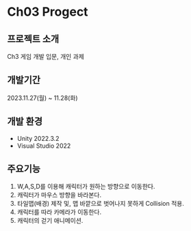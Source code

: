 
# Ch03 Progect

## 프로젝트 소개
Ch3 게임 개발 입문, 개인 과제

## 개발기간
2023.11.27(월) ~ 11.28(화)

## 개발 환경
* Unity 2022.3.2
* Visual Studio 2022


## 주요기능
1. W,A,S,D를 이용해 캐릭터가 원하는 방향으로 이동한다.
2. 캐릭터가 마우스 방향을 바라본다.
3. 타일맵(배경) 제작 및, 맵 바깥으로 벗어나지 못하게 Collision 적용.
4. 캐릭터를 따라 카메라가 이동한다.
5. 캐릭터의 걷기 애니메이션.

